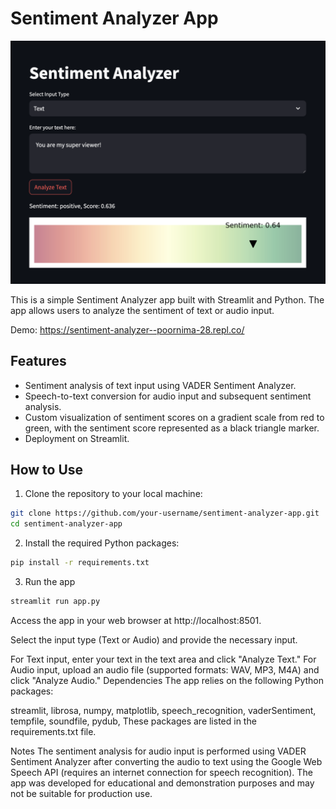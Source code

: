 # Sentiment Analyzer App

![Sentiment Analyzer App](app.png)

This is a simple Sentiment Analyzer app built with Streamlit and Python. The app allows users to analyze the sentiment of text or audio input.

Demo: https://sentiment-analyzer--poornima-28.repl.co/

## Features

- Sentiment analysis of text input using VADER Sentiment Analyzer.
- Speech-to-text conversion for audio input and subsequent sentiment analysis.
- Custom visualization of sentiment scores on a gradient scale from red to green, with the sentiment score represented as a black triangle marker.
- Deployment on Streamlit.

## How to Use

1. Clone the repository to your local machine:

```bash
git clone https://github.com/your-username/sentiment-analyzer-app.git
cd sentiment-analyzer-app
```

2. Install the required Python packages:

```bash
pip install -r requirements.txt
```

3. Run the app

```bash
streamlit run app.py
```

Access the app in your web browser at http://localhost:8501.

Select the input type (Text or Audio) and provide the necessary input.

For Text input, enter your text in the text area and click "Analyze Text."
For Audio input, upload an audio file (supported formats: WAV, MP3, M4A) and click "Analyze Audio."
Dependencies
The app relies on the following Python packages:

streamlit,
librosa,
numpy,
matplotlib,
speech_recognition,
vaderSentiment,
tempfile,
soundfile,
pydub,
These packages are listed in the requirements.txt file.

Notes
The sentiment analysis for audio input is performed using VADER Sentiment Analyzer after converting the audio to text using the Google Web Speech API (requires an internet connection for speech recognition).
The app was developed for educational and demonstration purposes and may not be suitable for production use.
